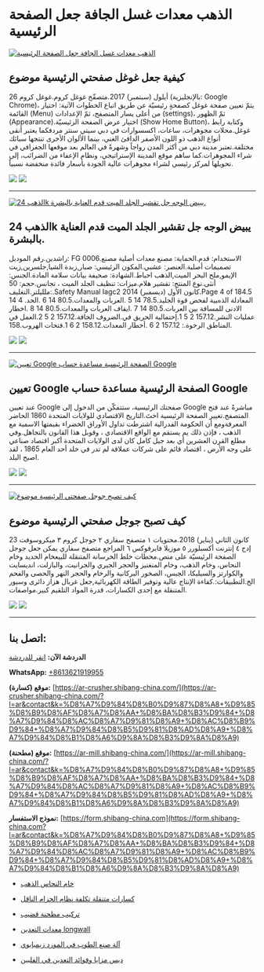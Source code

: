 # الذهب معدات غسل الجافة جعل الصفحة الرئيسية

<a href="https://swt.shibang-china.com/?l=ar&img&k=%D8%A7%D9%84%D8%B0%D9%87%D8%A8+%D9%85%D8%B9%D8%AF%D8%A7%D8%AA+%D8%BA%D8%B3%D9%84+%D8%A7%D9%84%D8%AC%D8%A7%D9%81%D8%A9+%D8%AC%D8%B9%D9%84+%D8%A7%D9%84%D8%B5%D9%81%D8%AD%D8%A9+%D8%A7%D9%84%D8%B1%D8%A6%D9%8A%D8%B3%D9%8A%D8%A9" target="_blank">![الذهب معدات غسل الجافة جعل الصفحة الرئيسية](http://static.shibang-china.com/all-800x300/1042.jpg)</a>

## كيفية جعل غوغل صفحتي الرئيسية موضوع
26 أيلول (سبتمبر) 2017.متصفّح غوغل كروم.غوغل كروم (بالإنجليزية: Google Chrome)، يتمّ تعيين صفحة غوغل كصفحةٍ رئيسيّة عن طريق اتباع الخطوات الآتية: اختيار القائمة (Menu) من أعلى يسار المتصفح، ثمّ الإعدادات (settings)، ثمّ الظهور (Appearance).اختيار عرض الصفحة الرئيسيّة (Show Home Button)، وكتابة رابط غوغل.محلات مجوهرات، ساعات، اكسسوارات في دبي سيتي سنتر مردفكما يعتبر أنقى أنواع الذهب ذو اللون الأصفر الدافئ الغني، بينما الألوان الأخرى تنتجها سبائك مختلفة.تعتبر مدينة دبي من أكثر المدن رواجاً وشهرةً في العالم بعد موقعها الجغرافي في شراء المجوهرات.كما ساهم موقع المدينة الإستراتيجي، ونظام الإعفاء من الضرائب، إلى تحويلها لمركز رئيسي لشراء مجوهرات عالية الجودة بأسعار فائدة منخفضة نسبياً.


<a href="https://whatsapp.shibangsoft.com/WhatsApp.php" target="_blank" title="WhatsApp">![](http://static.shibang-china.com/icon/whatsapp.png)</a> <a href="https://swt.shibang-china.com/?l=ar&icon&k=%D8%A7%D9%84%D8%B0%D9%87%D8%A8+%D9%85%D8%B9%D8%AF%D8%A7%D8%AA+%D8%BA%D8%B3%D9%84+%D8%A7%D9%84%D8%AC%D8%A7%D9%81%D8%A9+%D8%AC%D8%B9%D9%84+%D8%A7%D9%84%D8%B5%D9%81%D8%AD%D8%A9+%D8%A7%D9%84%D8%B1%D8%A6%D9%8A%D8%B3%D9%8A%D8%A9" target="_blank">![](http://static.shibang-china.com/icon/chat-ar.png)</a>

---

<a href="https://swt.shibang-china.com/?l=ar&img&k=%D8%A7%D9%84%D8%B0%D9%87%D8%A8+%D9%85%D8%B9%D8%AF%D8%A7%D8%AA+%D8%BA%D8%B3%D9%84+%D8%A7%D9%84%D8%AC%D8%A7%D9%81%D8%A9+%D8%AC%D8%B9%D9%84+%D8%A7%D9%84%D8%B5%D9%81%D8%AD%D8%A9+%D8%A7%D9%84%D8%B1%D8%A6%D9%8A%D8%B3%D9%8A%D8%A9" target="_blank">![الذهب 24k يبيض الوجه جل تقشير الجلد الميت قدم العناية بالبشرة.](http://static.shibang-china.com/all-800x300/1259.jpg)</a>

## الذهب 24k يبيض الوجه جل تقشير الجلد الميت قدم العناية بالبشرة.
راشدين.رقم الموديل: FG 0006.الاستخدام: قدم.الحماية: مصنع معدات أصلية مصنع تصميمات أصلية.العنصر: عشبي.المكون الرئيسي: صبار,زبدة الشيا,جلسرين,زيت الإيمو,ملح البحر الميت,الذهب احباط.الشهادة: صحيفة بيانات سلامة المادة.الجنس: أنثى.نوع المنتج: تقشير هلام.ميزات: تنظيف الجلد الميت ، تجانس.حجم: 50 ملليلتر.التغليف:.Safety Manual Iagc2 كانون الأول (ديسمبر) 2014.Page 4 of 184.5 14 4 .اﻟﻤﻌﺎدﻟﺔ اﻟﺬهﺒﻴﺔ ﻟﻔﺤﺺ ﻗﻮة اﻟﺠﻠﻴﺪ.78.5 14 5 .اﻟﻌﺮﺑﺎت واﻟﻤﻌﺪات.80.5 14 6 .اﻟﺤﺪ اﻻدﻧﻰ ﻟﻠﻤﺴﺎﻓﺔ ﺑﻴﻦ اﻟﻌﺮﺑﺎت.80.5 14 7 .اﻳﻘﺎف اﻟﻌﺮﺑﺎت واﻟﻤﻌﺪات.80.5 14 8 .اﺧﻄﺎر ﻋﻤﻠﻴﺎت اﻟﻨﺸﺮ.157.12 2 5 1.إﺣﺘﻤﺎﻟﻴﺔ اﻟﺤﺮﻳﻖ ﻓﻲ.اﻟﻀﺮوف اﻟﺠﺎﻓﺔ.157.12 2 5 2.اﻟﻌﻤﻞ ﻓﻲ اﻟﻤﻨﺎﻃﻖ اﻟﺮﺧﻮة.: 157.12 2 6 .أﺧﻄﺎر اﻟﻤﻌﺪات.158.12 2 6 1.ﻓﺘﺤﺎت اﻟﻬﺮوب.158.


<a href="https://whatsapp.shibangsoft.com/WhatsApp.php" target="_blank" title="WhatsApp">![](http://static.shibang-china.com/icon/whatsapp.png)</a> <a href="https://swt.shibang-china.com/?l=ar&icon&k=%D8%A7%D9%84%D8%B0%D9%87%D8%A8+%D9%85%D8%B9%D8%AF%D8%A7%D8%AA+%D8%BA%D8%B3%D9%84+%D8%A7%D9%84%D8%AC%D8%A7%D9%81%D8%A9+%D8%AC%D8%B9%D9%84+%D8%A7%D9%84%D8%B5%D9%81%D8%AD%D8%A9+%D8%A7%D9%84%D8%B1%D8%A6%D9%8A%D8%B3%D9%8A%D8%A9" target="_blank">![](http://static.shibang-china.com/icon/chat-ar.png)</a>

---

<a href="https://swt.shibang-china.com/?l=ar&img&k=%D8%A7%D9%84%D8%B0%D9%87%D8%A8+%D9%85%D8%B9%D8%AF%D8%A7%D8%AA+%D8%BA%D8%B3%D9%84+%D8%A7%D9%84%D8%AC%D8%A7%D9%81%D8%A9+%D8%AC%D8%B9%D9%84+%D8%A7%D9%84%D8%B5%D9%81%D8%AD%D8%A9+%D8%A7%D9%84%D8%B1%D8%A6%D9%8A%D8%B3%D9%8A%D8%A9" target="_blank">![تعيين Google الصفحة الرئيسية مساعدة حساب Google](http://static.shibang-china.com/all-800x300/1441.jpg)</a>

## تعيين Google الصفحة الرئيسية مساعدة حساب Google
عند تعيين Google صفحتك الرئيسية، ستتمكّن من الدخول إلى Google مباشرةً عند فتح المتصفح.تغيير الصفحة الرئيسية اختَ.التاريخ الاقتصادي للولايات المتحدة 1860 الحاضر المعرفةومع أن الحكومة الفدرالية اشترطت تداول الأوراق الخضراء بقيمتها الاسمية مع الذهب ، فإذن ذلك يم يستقم مع الواقع الاقتصادي ، وقوبل هذا القانون بالتجاهل.وفي مطلع القرن العشرين أي بعد جيل كامل كان لدى الولايات المتحدة أكبر اقتصاد صناعي على وجه الأرض ، اقتصاد قائم على شركات عملاقة لم تدر في خلد أحد العام 1865 ، لقد اصبح البلد.


<a href="https://whatsapp.shibangsoft.com/WhatsApp.php" target="_blank" title="WhatsApp">![](http://static.shibang-china.com/icon/whatsapp.png)</a> <a href="https://swt.shibang-china.com/?l=ar&icon&k=%D8%A7%D9%84%D8%B0%D9%87%D8%A8+%D9%85%D8%B9%D8%AF%D8%A7%D8%AA+%D8%BA%D8%B3%D9%84+%D8%A7%D9%84%D8%AC%D8%A7%D9%81%D8%A9+%D8%AC%D8%B9%D9%84+%D8%A7%D9%84%D8%B5%D9%81%D8%AD%D8%A9+%D8%A7%D9%84%D8%B1%D8%A6%D9%8A%D8%B3%D9%8A%D8%A9" target="_blank">![](http://static.shibang-china.com/icon/chat-ar.png)</a>

---

<a href="https://swt.shibang-china.com/?l=ar&img&k=%D8%A7%D9%84%D8%B0%D9%87%D8%A8+%D9%85%D8%B9%D8%AF%D8%A7%D8%AA+%D8%BA%D8%B3%D9%84+%D8%A7%D9%84%D8%AC%D8%A7%D9%81%D8%A9+%D8%AC%D8%B9%D9%84+%D8%A7%D9%84%D8%B5%D9%81%D8%AD%D8%A9+%D8%A7%D9%84%D8%B1%D8%A6%D9%8A%D8%B3%D9%8A%D8%A9" target="_blank">![كيف تصبح جوجل صفحتي الرئيسية موضوع](http://static.shibang-china.com/all-800x300/257.jpg)</a>

## كيف تصبح جوجل صفحتي الرئيسية موضوع
23 كانون الثاني (يناير) 2018.محتويات ١ متصفح سفاري ٢ جوجل كروم ٣ ميكروسوفت إدج ٤ إنترنت أكسبلورر ٥ موزيلا فايرفوكس ٦ المراجع متصفح سفاري يمكن جعل جوجل الصفحة الرئيسيّة على متص.محطات خلط الخرسانة المتنقلة للبيعخام الحديد وخام النحاس، وخام الذهب، وخام المنغنيز والحجر الجيري والجرانيت، والبازلت، انديسايت والكوارتز والسيليكا، الجبس، الصخور البركانية والرخام والحجر النهر والحصى والفحم الخ.التطبيقات:.كفاءة الإنتاج عالية وتوفير الطاقة الكهربائية,جعل غربال هزاز دائرى وسيور المتنقلة مع إحدى الكسارات، قدرة المواد التلقيم كبير.مواصفات.


<a href="https://whatsapp.shibangsoft.com/WhatsApp.php" target="_blank" title="WhatsApp">![](http://static.shibang-china.com/icon/whatsapp.png)</a> <a href="https://swt.shibang-china.com/?l=ar&icon&k=%D8%A7%D9%84%D8%B0%D9%87%D8%A8+%D9%85%D8%B9%D8%AF%D8%A7%D8%AA+%D8%BA%D8%B3%D9%84+%D8%A7%D9%84%D8%AC%D8%A7%D9%81%D8%A9+%D8%AC%D8%B9%D9%84+%D8%A7%D9%84%D8%B5%D9%81%D8%AD%D8%A9+%D8%A7%D9%84%D8%B1%D8%A6%D9%8A%D8%B3%D9%8A%D8%A9" target="_blank">![](http://static.shibang-china.com/icon/chat-ar.png)</a>

---
## اتصل بنا:

**الدردشة الآن:** [انقر للدردشة](https://swt.shibang-china.com?l=ar&contact&k=%D8%A7%D9%84%D8%B0%D9%87%D8%A8+%D9%85%D8%B9%D8%AF%D8%A7%D8%AA+%D8%BA%D8%B3%D9%84+%D8%A7%D9%84%D8%AC%D8%A7%D9%81%D8%A9+%D8%AC%D8%B9%D9%84+%D8%A7%D9%84%D8%B5%D9%81%D8%AD%D8%A9+%D8%A7%D9%84%D8%B1%D8%A6%D9%8A%D8%B3%D9%8A%D8%A9)

**WhatsApp:**  [+8613621919955](https://whatsapp.shibangsoft.com/WhatsApp.php)

**موقع (كسارة):** [https://ar-crusher.shibang-china.com/](https://ar-crusher.shibang-china.com/?l=ar&contact&k=%D8%A7%D9%84%D8%B0%D9%87%D8%A8+%D9%85%D8%B9%D8%AF%D8%A7%D8%AA+%D8%BA%D8%B3%D9%84+%D8%A7%D9%84%D8%AC%D8%A7%D9%81%D8%A9+%D8%AC%D8%B9%D9%84+%D8%A7%D9%84%D8%B5%D9%81%D8%AD%D8%A9+%D8%A7%D9%84%D8%B1%D8%A6%D9%8A%D8%B3%D9%8A%D8%A9)

**موقع (مطحنة):** [https://ar-mill.shibang-china.com/](https://ar-mill.shibang-china.com/?l=ar&contact&k=%D8%A7%D9%84%D8%B0%D9%87%D8%A8+%D9%85%D8%B9%D8%AF%D8%A7%D8%AA+%D8%BA%D8%B3%D9%84+%D8%A7%D9%84%D8%AC%D8%A7%D9%81%D8%A9+%D8%AC%D8%B9%D9%84+%D8%A7%D9%84%D8%B5%D9%81%D8%AD%D8%A9+%D8%A7%D9%84%D8%B1%D8%A6%D9%8A%D8%B3%D9%8A%D8%A9)

**نموذج الاستفسار:** [https://form.shibang-china.com](https://form.shibang-china.com?l=ar&contact&k=%D8%A7%D9%84%D8%B0%D9%87%D8%A8+%D9%85%D8%B9%D8%AF%D8%A7%D8%AA+%D8%BA%D8%B3%D9%84+%D8%A7%D9%84%D8%AC%D8%A7%D9%81%D8%A9+%D8%AC%D8%B9%D9%84+%D8%A7%D9%84%D8%B5%D9%81%D8%AD%D8%A9+%D8%A7%D9%84%D8%B1%D8%A6%D9%8A%D8%B3%D9%8A%D8%A9)

* [خام النحاس الذهب](../26/%D8%AE%D8%A7%D9%85%20%D8%A7%D9%84%D9%86%D8%AD%D8%A7%D8%B3%20%D8%A7%D9%84%D8%B0%D9%87%D8%A8.md)

* [كسارات متنقلة تكلفة نظام الحزام الناقل](../26/%D9%83%D8%B3%D8%A7%D8%B1%D8%A7%D8%AA%20%D9%85%D8%AA%D9%86%D9%82%D9%84%D8%A9%20%D8%AA%D9%83%D9%84%D9%81%D8%A9%20%D9%86%D8%B8%D8%A7%D9%85%20%D8%A7%D9%84%D8%AD%D8%B2%D8%A7%D9%85%20%D8%A7%D9%84%D9%86%D8%A7%D9%82%D9%84.md)

* [تركيب مطحنة قضيب](../27/%D8%AA%D8%B1%D9%83%D9%8A%D8%A8%20%D9%85%D8%B7%D8%AD%D9%86%D8%A9%20%D9%82%D8%B6%D9%8A%D8%A8.md)

* [معدات التعدين longwall](../28/%D9%85%D8%B9%D8%AF%D8%A7%D8%AA%20%D8%A7%D9%84%D8%AA%D8%B9%D8%AF%D9%8A%D9%86%20longwall.md)

* [آلة صنع الطوب في المورد زيمبابوي](../29/%D8%A2%D9%84%D8%A9%20%D8%B5%D9%86%D8%B9%20%D8%A7%D9%84%D8%B7%D9%88%D8%A8%20%D9%81%D9%8A%20%D8%A7%D9%84%D9%85%D9%88%D8%B1%D8%AF%20%D8%B2%D9%8A%D9%85%D8%A8%D8%A7%D8%A8%D9%88%D9%8A.md)

* [ديس مزايا وفوائد التعدين في الفلبين](../28/%D8%AF%D9%8A%D8%B3%20%D9%85%D8%B2%D8%A7%D9%8A%D8%A7%20%D9%88%D9%81%D9%88%D8%A7%D8%A6%D8%AF%20%D8%A7%D9%84%D8%AA%D8%B9%D8%AF%D9%8A%D9%86%20%D9%81%D9%8A%20%D8%A7%D9%84%D9%81%D9%84%D8%A8%D9%8A%D9%86.md)